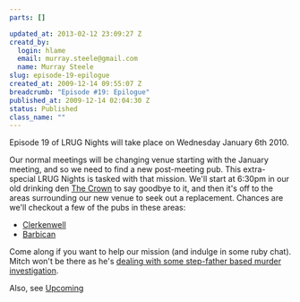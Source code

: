 ```yaml
--- 
parts: []

updated_at: 2013-02-12 23:09:27 Z
creatd_by: 
  login: hlame
  email: murray.steele@gmail.com
  name: Murray Steele
slug: episode-19-epilogue
created_at: 2009-12-14 09:55:07 Z
breadcrumb: "Episode #19: Epilogue"
published_at: 2009-12-14 02:04:30 Z
status: Published
class_name: ""
---
```


Episode 19 of LRUG Nights will take place on Wednesday January 6th 2010.

Our normal meetings will be changing venue starting with the January meeting, and so we need to find a new post-meeting pub.  This extra-special LRUG Nights is tasked with that mission.  We'll start at 6:30pm in our old drinking den [The Crown](http://www.fancyapint.com/pubs/pub199.php) to say goodbye to it, and then it's off to the areas surrounding our new venue to seek out a replacement.  Chances are we'll checkout a few of the pubs in these areas:

* [Clerkenwell](http://www.fancyapint.com/area/00055.php)
* [Barbican](http://www.fancyapint.com/area/00058.php)

Come along if you want to help our mission (and indulge in some ruby chat). Mitch won't be there as he's [dealing with some step-father based murder investigation](http://www.tv.com/baywatch-nights/epilogue/episode/41759/summary.html?tag=ep_guide;summary).

Also, see [Upcoming](http://upcoming.yahoo.com/event/4904058/)

